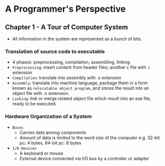 # A Programmer's Perspective

## Chapter 1 - A Tour of Computer System

- All information in the system are represented as a bunch of bits.

### Translation of source code to executable
- 4 phases: preprocessing, compilation, assembling, linking
- `Preprocessing`: insert content from header files; another c file with .i extension
- `Compilation`: translate into assembly with .s extension
- `Assembly`: translate into machine language, package them in a form known as `relocatable object program`, and stores the result into an object file with .o extension.
- `Linking`: link or merge related object file which result into an exe file, ready to be executed.

### Hardware Organization of a System
- `Buses`
    - Carries data among components
    - Amount of data is limited to the word size of the computer e.g. 32-bit pc: 4 bytes, 64-bit pc: 8 bytes
- `I/O Devices`
    - A keyboard or mouse
    - External device connected via I/O bus by a controller or adapter
